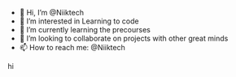 - 👋 Hi, I’m @Niiktech
- 👀 I’m interested in Learning to code
- 🌱 I’m currently learning the precourses
- 💞️ I’m looking to collaborate on projects with other great minds
- 📫 How to reach me: @Niiktech 

<!---
Niiktech/Niiktech is a ✨ special ✨ repository because its `README.md` (this file) appears on your GitHub profile.
You can click the Preview link to take a look at your changes.
--->
hi
